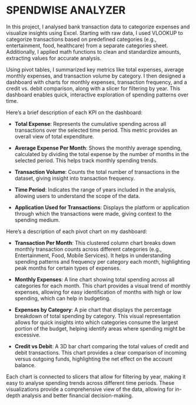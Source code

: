 # SPENDWISE ANALYZER
In this project, I analysed bank transaction data to categorize expenses and visualize insights using Excel. Starting with raw data, I used VLOOKUP to categorize transactions based on predefined categories (e.g., entertainment, food, healthcare) from a separate categories sheet. Additionally, I applied math functions to clean and standardize amounts, extracting values for accurate analysis.

Using pivot tables, I summarized key metrics like total expenses, average monthly expenses, and transaction volume by category. I then designed a dashboard with charts for monthly expenses, transaction frequency, and a credit vs. debit comparison, along with a slicer for filtering by year. This dashboard enables quick, interactive exploration of spending patterns over time.

Here’s a brief description of each KPI on the dashboard:

- **Total Expense**: Represents the cumulative spending across all transactions over the selected time period. This metric provides an overall view of total expenditure.

-	**Average Expense Per Month**: Shows the monthly average spending, calculated by dividing the total expense by the number of months in the selected period. This helps track monthly spending trends.

-	**Transaction Volume**: Counts the total number of transactions in the dataset, giving insight into transaction frequency.

-	**Time Period**: Indicates the range of years included in the analysis, allowing users to understand the scope of the data.

-	**Application Used for Transactions**: Displays the platform or application through which the transactions were made, giving context to the spending medium.

Here’s a description of each pivot chart on my dashboard:

-	**Transaction Per Month**: This clustered column chart breaks down monthly transaction counts across different categories (e.g., Entertainment, Food, Mobile Services). It helps in understanding spending patterns and frequency per category each month, highlighting peak months for certain types of expenses.

-	**Monthly Expenses**: A line chart showing total spending across all categories for each month. This chart provides a visual trend of monthly expenses, allowing for easy identification of months with high or low spending, which can help in budgeting.

-	**Expenses by Category**: A pie chart that displays the percentage breakdown of total spending by category. This visual representation allows for quick insights into which categories consume the largest portion of the budget, helping identify areas where spending might be excessive.

-	**Credit vs Debit**: A 3D bar chart comparing the total values of credit and debit transactions. This chart provides a clear comparison of incoming versus outgoing funds, highlighting the net effect on the account balance.

Each chart is connected to slicers that allow for filtering by year, making it easy to analyse spending trends across different time periods. These visualizations provide a comprehensive view of the data, allowing for in-depth analysis and better financial decision-making.

